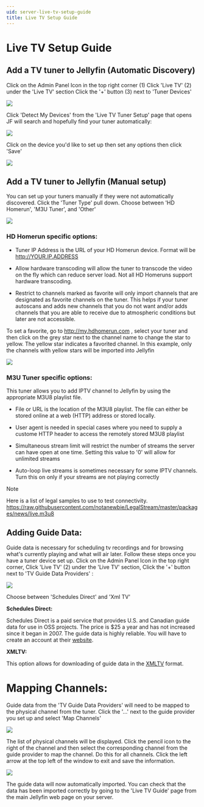 ```yaml
---
uid: server-live-tv-setup-guide
title: Live TV Setup Guide
---
```


# Live TV Setup Guide

## Add a TV tuner to Jellyfin (Automatic Discovery)

Click on the Admin Panel Icon in the top right corner (1)
Click 'Live TV' (2) under the 'Live TV' section
Click the '+' button (3) next to 'Tuner Devices'

![](~/images/live-tv-setup-tuner1.png)

Click 'Detect My Devices' from the 'Live TV Tuner Setup' page that opens
JF will search and hopefully find your tuner automatically:

![](~/images/live-tv-setup-tuner2.png)

Click on the device you'd like to set up then set any options then click 'Save'

![](~/images/live-tv-setup-tuner3.png)

## Add a TV tuner to Jellyfin (Manual setup)

You can set up your tuners manually if they were not automatically discovered.  Click the 'Tuner Type' pull down.  Choose between 'HD Homerun', 'M3U Tuner', and 'Other'

![](~/images/live-tv-setup-tuner4.png)

### HD Homerun specific options:

* Tuner IP Address is the URL of your HD Homerun device.  Format will be http://YOUR.IP.ADDRESS

* Allow hardware transcoding will allow the tuner to transcode the video on the fly which can reduce server load.  Not all HD Homeruns support hardware transcoding.

* Restrict to channels marked as favorite will only import channels that are designated as favorite channels on the tuner.  This helps if your tuner autoscans and adds new channels that you do not want and/or adds channels that you are able to receive due to atmospheric conditions but later are not accessible.

To set a favorite, go to http://my.hdhomerun.com , select your tuner and then click on the grey star next to the channel name to change the star to yellow.  The yellow star indicates a favorited channel.  In this example, only the channels with yellow stars will be imported into Jellyfin

![](~/images/live-tv-setup-hdhr_opt1.png)

### M3U Tuner specific options:

This tuner allows you to add IPTV channel to Jellyfin by using the appropriate M3U8 playlist file.

* File or URL is the location of the M3U8 playlist.  The file can either be stored online at a web (HTTP) address or stored locally.

* User agent is needed in special cases where you need to supply a custome HTTP header to access the remotely stored M3U8 playlist

* Simultaneous stream limit will restrict the number of streams the server can have open at one time.  Setting this value to '0' will allow for unlimited streams

* Auto-loop live streams is sometimes necessary for some IPTV channels.  Turn this on only if your streams are not playing correctly

> [!NOTE]
> Here is a list of legal samples to use to test connectivity.
> https://raw.githubusercontent.com/notanewbie/LegalStream/master/packages/news/live.m3u8

## Adding Guide Data:

Guide data is necessary for scheduling tv recordings and for browsing what's currently playing and what will air later.  Follow these steps once you have a tuner device set up.  Click on the Admin Panel Icon in the top right corner, Click 'Live TV' (2) under the 'Live TV' section, Click the '+' button next to 'TV Guide Data Providers' :

![](~/images/live-tv-setup-guide1.png)

Choose between 'Schedules Direct' and 'Xml TV'
 
**Schedules Direct:**

Schedules Direct is a paid service that provides U.S. and Canadian guide data for use in OSS projects. The price is $25 a year and has not increased since it began in 2007. The guide data is highly reliable. You will have to create an account at their [website](http://www.schedulesdirect.org).

**XMLTV:**

This option allows for downloading of guide data in the [XMLTV](http://wiki.xmltv.org/index.php/XMLTVFormat) format.

# Mapping Channels:

Guide data from the 'TV Guide Data Providers' will need to be mapped to the physical channel from the tuner. Click the '...' next to the guide provider you set up and select 'Map Channels'

![](~/images/live-tv-setup-channels1.png)

The list of physical channels will be displayed. Click the pencil icon to the right of the channel and then select the corresponding channel from the guide provider to map the channel. Do this for all channels. Click the left arrow at the top left of the window to exit and save the information.

![](~/images/live-tv-setup-channels2.png)

The guide data will now automatically imported. You can check that the data has been imported correctly by going to the 'Live TV Guide' page from the main Jellyfin web page on your server.
